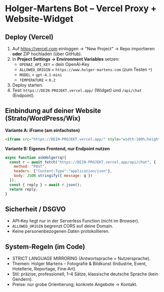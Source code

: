 # Holger‑Martens Bot – Vercel Proxy + Website‑Widget

## Deploy (Vercel)

1. Auf https://vercel.com einloggen → "New Project" → Repo importieren **oder** ZIP hochladen (über GitHub).  
2. In **Project Settings → Environment Variables** setzen:  
   - `OPENAI_API_KEY` = dein OpenAI‑Key  
   - `ALLOWED_ORIGIN` = `https://www.holger-martens.com` (zum Testen `*`)  
   - `MODEL` = `gpt-4.1-mini`  
   - `TEMPERATURE` = `0.2`  
3. Deploy starten.  
4. Test: `https://DEIN-PROJEKT.vercel.app/` (Widget) und `/api/chat` (Endpoint).

## Einbindung auf deiner Website (Strato/WordPress/Wix)

**Variante A: iFrame (am einfachsten)**
```html
<iframe src="https://DEIN-PROJEKT.vercel.app/" style="width:100%;height:650px;border:none;border-radius:12px;"></iframe>
```

**Variante B: Eigenes Frontend, nur Endpoint nutzen**
```js
async function askHolger(q){
  const r = await fetch("https://DEIN-PROJEKT.vercel.app/api/chat", {
    method: "POST",
    headers: {"Content-Type":"application/json"},
    body: JSON.stringify({ message: q })
  });
  const { reply } = await r.json();
  return reply;
}
```

## Sicherheit / DSGVO
- API‑Key liegt nur in der Serverless Function (nicht im Browser).  
- `ALLOWED_ORIGIN` begrenzt CORS auf deine Domain.  
- Keine personenbezogenen Daten protokollieren.  

## System‑Regeln (im Code)
- STRICT LANGUAGE MIRRORING (Antwortsprache = Nutzersprache).  
- Themen: Holger Martens – Fotografie & Bildkunst (Industrie, Event, Hotellerie, Reportage, Fine‑Art).  
- Stil: präzise, professionell, 1–4 Sätze, klassische deutsche Sprache (kein Gendern).  
- Preise: nur grobe Orientierung; konkrete Angebote → Kontakt.  
